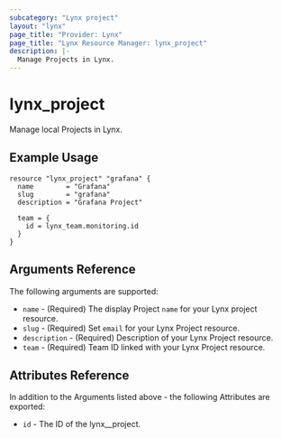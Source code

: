 ```yaml
---
subcategory: "Lynx project"
layout: "lynx"
page_title: "Provider: Lynx"
page_title: "Lynx Resource Manager: lynx_project"
description: |-
  Manage Projects in Lynx.
---
```


# lynx_project

Manage local Projects in Lynx.

## Example Usage

```hcl
resource "lynx_project" "grafana" {
  name        = "Grafana"
  slug        = "grafana"
  description = "Grafana Project"

  team = {
    id = lynx_team.monitoring.id
  }
}
```

## Arguments Reference

The following arguments are supported:

* `name` - (Required) The display Project `name` for your Lynx project resource.
* `slug` - (Required) Set `email` for your Lynx Project resource.
* `description` - (Required) Description of your Lynx Project resource.
* `team`  - (Required) Team ID linked with your Lynx Project resource.

## Attributes Reference

In addition to the Arguments listed above - the following Attributes are exported:

* `id` - The ID of the lynx__project.